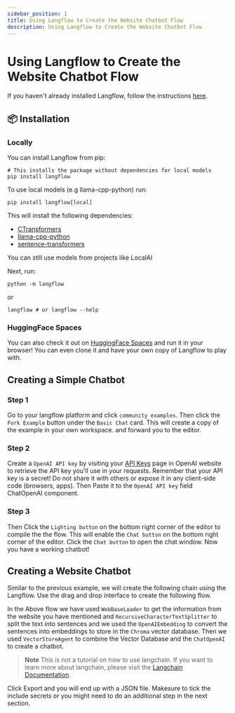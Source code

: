 ```yaml
---
sidebar_position: 1
title: Using Langflow to Create the Website Chatbot Flow
description: Using Langflow to Create the Website Chatbot Flow
---
```


# Using Langflow to Create the Website Chatbot Flow

If you haven't already installed Langflow, follow the instructions [here](#installation).

## 📦 Installation

### <b>Locally</b>

You can install Langflow from pip:

```shell
# This installs the package without dependencies for local models
pip install langflow
```

To use local models (e.g llama-cpp-python) run:

```shell
pip install langflow[local]
```

This will install the following dependencies:

- [CTransformers](https://github.com/marella/ctransformers)
- [llama-cpp-python](https://github.com/abetlen/llama-cpp-python)
- [sentence-transformers](https://github.com/UKPLab/sentence-transformers)

You can still use models from projects like LocalAI

Next, run:

```shell
python -m langflow
```

or

```shell
langflow # or langflow --help
```

### HuggingFace Spaces

You can also check it out on [HuggingFace Spaces](https://huggingface.co/spaces/Logspace/Langflow) and run it in your browser! You can even clone it and have your own copy of Langflow to play with.

## Creating a Simple Chatbot

### Step 1
Go to your langflow platform and click `community examples`. Then click the  `Fork Example` button under the `Basic Chat` card. This will create a copy of the example in your own workspace. and forward you to the editor.

### Step 2
Create a `OpenAI API key` by visiting your [API Keys](https://platform.openai.com/account/api-keys) page in OpenAI website to retrieve the API key you'll use in your requests. Remember that your API key is a secret! Do not share it with others or expose it in any client-side code (browsers, apps). Then Paste it to the `OpenAI API key` field ChatOpenAI component.

### Step 3
Then Click the `Lighting button` on the bottom right corner of the editor to compile the the flow. This will enable the `Chat button` on the bottom right corner of the editor. Click the `Chat button` to open the chat window. Now you have a working chatbot!

## Creating a Website Chatbot

Similar to the previous example, we will create the following chain using the Langflow. Use the drag and drop interface to create the following flow.

In the Above flow we have used `WebBaseLoader` to get the information from the website you have mentioned and `RecursiveCharacterTextSplitter` to split the text into sentences and we used the `OpenAIEmbedding` to convert the sentences into embeddings to store in the `Chroma` vector database. Then we used `VectorStoreAgent` to combine the Vector Database and the `ChatOpenAI` to create a chatbot.

> **Note**
> This is not a tutorial on how to use langchain. If you want to learn more about langchain, please visit the [Langchain Documentation](https://python.langchain.com/).

Click Export and you will end up with a JSON file. Makesure to tick the include secrets or you might need to do an additional step in the next section.